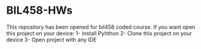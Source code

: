 # BIL458-HWs
This repository has been opened for bil458 coded course.
If you want open this project on your device: 
1- Install Pyhthon 
2- Clone this project on your device 
3- Open project with any IDE

